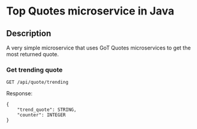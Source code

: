 # Top Quotes microservice in Java

## Description

A very simple microservice that uses GoT Quotes microservices to get the most returned quote.

### Get trending quote 


```
GET /api/quote/trending
```

Response:

```
{
	"trend_quote": STRING,
	"counter": INTEGER
}
```

